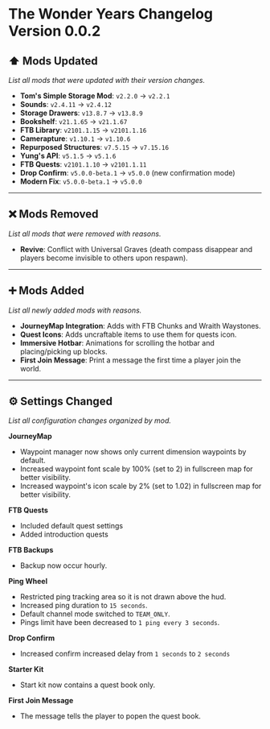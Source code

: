 # The Wonder Years Changelog Version 0.0.2

## ⬆️ Mods Updated
*List all mods that were updated with their version changes.*

- **Tom's Simple Storage Mod**: `v2.2.0` → `v2.2.1`
- **Sounds**: `v2.4.11` → `v2.4.12`
- **Storage Drawers**: `v13.8.7` → `v13.8.9`
- **Bookshelf**: `v21.1.65` → `v21.1.67`
- **FTB Library**: `v2101.1.15` → `v2101.1.16`
- **Camerapture**: `v1.10.1` → `v1.10.6`
- **Repurposed Structures**: `v7.5.15` → `v7.15.16`
- **Yung's API**: `v5.1.5` → `v5.1.6`
- **FTB Quests**: `v2101.1.10` → `v2101.1.11`
- **Drop Confirm**: `v5.0.0-beta.1` → `v5.0.0` (new confirmation mode)
- **Modern Fix**: `v5.0.0-beta.1` → `v5.0.0`

---

## ❌ Mods Removed
*List all mods that were removed with reasons.*

- **Revive**: Conflict with Universal Graves (death compass disappear and  players become invisible to others upon respawn).

---

## ➕ Mods Added
*List all newly added mods with reasons.*

- **JourneyMap Integration**: Adds  with FTB Chunks and Wraith Waystones.
- **Quest Icons**: Adds uncraftable items to use them for quests icon.
- **Immersive Hotbar**: Animations for scrolling the hotbar and placing/picking up blocks.
- **First Join Message**: Print a message the first time a player join the world.

---

## ⚙️ Settings Changed
*List all configuration changes organized by mod.*

**JourneyMap**
- Waypoint manager now shows only current dimension waypoints by default.
- Increased waypoint font scale by 100% (set to 2) in fullscreen map for better visibility.
- Increased waypoint's icon scale by 2% (set to 1.02) in fullscreen map for better visibility.

**FTB Quests**
- Included default quest settings
- Added introduction quests

**FTB Backups**
- Backup now occur hourly.

**Ping Wheel**
- Restricted ping tracking area so it is not drawn above the hud.
- Increased ping duration to `15 seconds`.
- Default channel mode switched to `TEAM_ONLY`.
- Pings limit have been decreased to `1 ping every 3 seconds`.

**Drop Confirm**
- Increased confirm increased delay from `1 seconds` to `2 seconds`

**Starter Kit**
- Start kit now contains a quest book only.

**First Join Message**
- The message tells the player to popen the quest book.